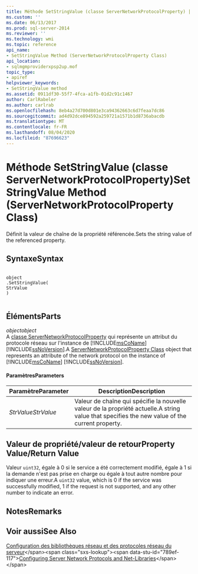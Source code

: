 ```yaml
---
title: Méthode SetStringValue (classe ServerNetworkProtocolProperty) | Microsoft Docs
ms.custom: ''
ms.date: 06/13/2017
ms.prod: sql-server-2014
ms.reviewer: ''
ms.technology: wmi
ms.topic: reference
api_name:
- SetStringValue Method (ServerNetworkProtocolProperty Class)
api_location:
- sqlmgmproviderxpsp2up.mof
topic_type:
- apiref
helpviewer_keywords:
- SetStringValue method
ms.assetid: 0911df30-55f7-4fca-a1fb-01d2c91c1467
author: CarlRabeler
ms.author: carlrab
ms.openlocfilehash: 8eb4a27d700d801e3ca94362663c6d7feaa7dc86
ms.sourcegitcommit: ad4d92dce894592a259721a1571b1d8736abacdb
ms.translationtype: MT
ms.contentlocale: fr-FR
ms.lasthandoff: 08/04/2020
ms.locfileid: "87696623"
---
```

# <a name="setstringvalue-method-servernetworkprotocolproperty-class"></a><span data-ttu-id="789ef-102">Méthode SetStringValue (classe ServerNetworkProtocolProperty)</span><span class="sxs-lookup"><span data-stu-id="789ef-102">SetStringValue Method (ServerNetworkProtocolProperty Class)</span></span>
  <span data-ttu-id="789ef-103">Définit la valeur de chaîne de la propriété référencée.</span><span class="sxs-lookup"><span data-stu-id="789ef-103">Sets the string value of the referenced property.</span></span>  
  
## <a name="syntax"></a><span data-ttu-id="789ef-104">Syntaxe</span><span class="sxs-lookup"><span data-stu-id="789ef-104">Syntax</span></span>  
  
```  
  
object  
.SetStringValue(  
StrValue  
)  
  
```  
  
## <a name="parts"></a><span data-ttu-id="789ef-105">Éléments</span><span class="sxs-lookup"><span data-stu-id="789ef-105">Parts</span></span>  
 <span data-ttu-id="789ef-106">*object*</span><span class="sxs-lookup"><span data-stu-id="789ef-106">*object*</span></span>  
 <span data-ttu-id="789ef-107">A [classe ServerNetworkProtocolProperty](servernetworkprotocolproperty-class.md) qui représente un attribut du protocole réseau sur l'instance de [!INCLUDE[msCoName](../../../includes/msconame-md.md)] [!INCLUDE[ssNoVersion](../../../includes/ssnoversion-md.md)].</span><span class="sxs-lookup"><span data-stu-id="789ef-107">A [ServerNetworkProtocolProperty Class](servernetworkprotocolproperty-class.md) object that represents an attribute of the network protocol on the instance of [!INCLUDE[msCoName](../../../includes/msconame-md.md)] [!INCLUDE[ssNoVersion](../../../includes/ssnoversion-md.md)].</span></span>  
  
#### <a name="parameters"></a><span data-ttu-id="789ef-108">Paramètres</span><span class="sxs-lookup"><span data-stu-id="789ef-108">Parameters</span></span>  
  
|<span data-ttu-id="789ef-109">Paramètre</span><span class="sxs-lookup"><span data-stu-id="789ef-109">Parameter</span></span>|<span data-ttu-id="789ef-110">Description</span><span class="sxs-lookup"><span data-stu-id="789ef-110">Description</span></span>|  
|---------------|-----------------|  
|<span data-ttu-id="789ef-111">*StrValue*</span><span class="sxs-lookup"><span data-stu-id="789ef-111">*StrValue*</span></span>|<span data-ttu-id="789ef-112">Valeur de chaîne qui spécifie la nouvelle valeur de la propriété actuelle.</span><span class="sxs-lookup"><span data-stu-id="789ef-112">A string value that specifies the new value of the current property.</span></span>|  
  
## <a name="property-valuereturn-value"></a><span data-ttu-id="789ef-113">Valeur de propriété/valeur de retour</span><span class="sxs-lookup"><span data-stu-id="789ef-113">Property Value/Return Value</span></span>  
 <span data-ttu-id="789ef-114">Valeur `uint32`, égale à 0 si le service a été correctement modifié, égale à 1 si la demande n'est pas prise en charge ou égale à tout autre nombre pour indiquer une erreur.</span><span class="sxs-lookup"><span data-stu-id="789ef-114">A `uint32` value, which is 0 if the service was successfully modified, 1 if the request is not supported, and any other number to indicate an error.</span></span>  
  
## <a name="remarks"></a><span data-ttu-id="789ef-115">Notes</span><span class="sxs-lookup"><span data-stu-id="789ef-115">Remarks</span></span>  
  
## <a name="see-also"></a><span data-ttu-id="789ef-116">Voir aussi</span><span class="sxs-lookup"><span data-stu-id="789ef-116">See Also</span></span>  
 <span data-ttu-id="789ef-117">[Configuration des bibliothèques réseau et des protocoles réseau du serveur](https://msdn.microsoft.com/library/ms177485\(v=sql.100\).aspx)</span><span class="sxs-lookup"><span data-stu-id="789ef-117">[Configuring Server Network Protocols and Net-Libraries](https://msdn.microsoft.com/library/ms177485\(v=sql.100\).aspx)</span></span>  
  
  
